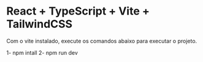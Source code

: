 # React + TypeScript + Vite + TailwindCSS

Com o vite instalado, execute os comandos abaixo para executar o projeto.

1- npm intall
2- npm run dev